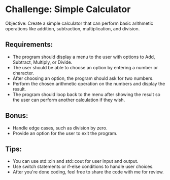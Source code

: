 # Challenge: Simple Calculator
Objective: Create a simple calculator that can perform basic arithmetic operations like addition, subtraction, multiplication, and division.

## Requirements:

- The program should display a menu to the user with options to Add, Subtract, Multiply, or Divide.
- The user should be able to choose an option by entering a number or character.
- After choosing an option, the program should ask for two numbers.
- Perform the chosen arithmetic operation on the numbers and display the result.
- The program should loop back to the menu after showing the result so the user can perform another calculation if they wish.

## Bonus:
- Handle edge cases, such as division by zero.
- Provide an option for the user to exit the program.

## Tips:
- You can use std::cin and std::cout for user input and output.
- Use switch statements or if-else conditions to handle user choices.
- After you're done coding, feel free to share the code with me for review.